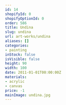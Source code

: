 ```yaml
---
id: 14
shopifyId: 0
shopifyOptionId: 0
order: 586
title: Undina
slug: undina
url: art-works/undina
aliases: []
categories:
- painting
inStock: false
isVisible: false
height: 90
width: 100
date: 2011-01-01T00:00:00Z
materials:
- acrylic
- canvas
price: -1
mainImage: undina.jpg
---
```

